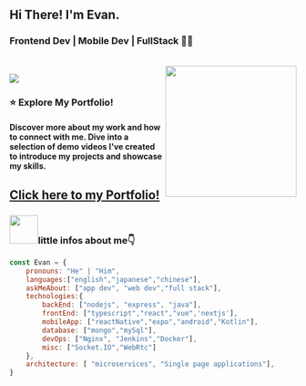 

## Hi There! I'm Evan.
### Frontend Dev | Mobile Dev | FullStack 👨‍💻
<br>
<img align='right' src="https://i.imgur.com/OOpRj.gif" width="230">

[![](https://img.shields.io/badge/Gmail-qq534883225%40gmail.com-red)](mailto:qq534883225@gmail.com)



### ⭐️ Explore My Portfolio!
#### Discover more about my work and how to connect with me. Dive into a selection of demo videos I've created to introduce my projects and showcase my skills.

## [Click here to my Portfolio!](https://evan-portfolio-next.onrender.com)

### <img src="https://media.giphy.com/media/VgCDAzcKvsR6OM0uWg/giphy.gif" width="50">little infos about me👇





```javascript
const Evan = {
    pronouns: "He" | "Him",
    languages:["english","japanese","chinese"],
    askMeAbout: ["app dev", "web dev","full stack"],
    technologies:{
        backEnd: ["nodejs", "express", "java"],
        frontEnd: ["typescript","react","vue",'nextjs'],
        mobileApp: ["reactNative","expo","android","Kotlin"],
        database: ["mongo","mySql"],
        devOps: ["Nginx", "Jenkins","Docker"],
        misc: ["Socket.IO","WebRtc"]
    },
    architecture: [ "microservices", "Single page applications"],
}
```

